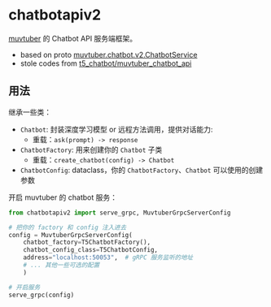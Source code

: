 # chatbotapiv2

[muvtuber](https://github.com/cdfmlr/muvtuber) 的 Chatbot API 服务端框架。

- based on proto [muvtuber.chatbot.v2.ChatbotService](https://github.com/cdfmlr/muvtuber-proto/blob/8d7cc02676cb8144683a185266c36dca18436b5e/muvtuber/chatbot/v2/chatbot.proto)
- stole codes from [t5_chatbot/muvtuber_chatbot_api](https://github.com/cdfmlr/t5_chatbot/tree/main/t5_chatbot/muvtuber_chatbot_api)

## 用法

继承一些类：

- `Chatbot`: 封装深度学习模型 or 远程方法调用，提供对话能力:
    - 重载：`ask(prompt) -> response`
- `ChatbotFactory`: 用来创建你的 `Chatbot` 子类
    - 重载：`create_chatbot(config) -> Chatbot`
- `ChatbotConfig`: dataclass，你的 `ChatbotFactory`、`Chatbot` 可以使用的创建参数

开启 muvtuber 的 chatbot 服务：

```python
from chatbotapiv2 import serve_grpc, MuvtuberGrpcServerConfig

# 把你的 factory 和 config 注入进去
config = MuvtuberGrpcServerConfig(
    chatbot_factory=T5ChatbotFactory(),
    chatbot_config_class=T5ChatbotConfig,
    address="localhost:50053",  # gRPC 服务监听的地址
    # ... 其他一些可选的配置
    )

# 开启服务
serve_grpc(config)
```

